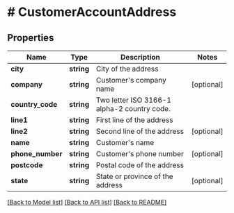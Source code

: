 # # CustomerAccountAddress

## Properties

Name | Type | Description | Notes
------------ | ------------- | ------------- | -------------
**city** | **string** | City of the address |
**company** | **string** | Customer&#39;s company name | [optional]
**country_code** | **string** | Two letter ISO 3166-1 alpha-2 country code. |
**line1** | **string** | First line of the address |
**line2** | **string** | Second line of the address | [optional]
**name** | **string** | Customer&#39;s name |
**phone_number** | **string** | Customer&#39;s phone number | [optional]
**postcode** | **string** | Postal code of the address |
**state** | **string** | State or province of the address | [optional]

[[Back to Model list]](../../README.md#models) [[Back to API list]](../../README.md#endpoints) [[Back to README]](../../README.md)
